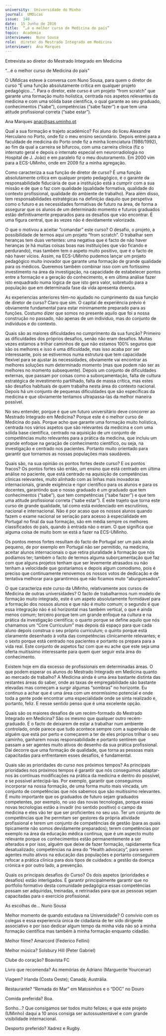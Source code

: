 ```yaml
---
university:  Universidade do Minho
journal:  UMDicas
issue:  140
date:  15 Junho de 2016
title:  “…é o melhor curso de Medicina do país”
topic:  Academia
interviewee:  Nuno Sousa
role:  diretor do Mestrado Integrado em Medicina
interviewer:  Ana Marques
---
```

 

Entrevista ao diretor do Mestrado Integrado em Medicina 

“…é o melhor curso de Medicina do país”

O UMdicas esteve à conversa com Nuno Sousa, para quem o diretor de curso “É uma função absolutamente crítica em qualquer projeto pedagógico…”. Para o diretor, este curso é um projeto “from scratch” que garante uma formação muito holística, centrada nos aspetos relevantes da medicina e com uma sólida base científica, o qual garante ao seu graduado, conhecimentos (“sabe”), competências (“sabe fazer”) e que tem uma atitude profissional correta (“sabe estar”).

Ana Marques anac@sas.uminho.pt 

Qual a sua formação e trajeto académico?
Foi aluno do liceu Alexandre Herculano no Porto, onde fiz o meu ensino secundário. Depois entrei para a faculdade de medicina do Porto onde fiz a minha licenciatura (1986/1992), ao fim da qual a carreira se bifurcou, com uma carreira clínica (fiz o internato geral e depois o internato especial em neurorradiologia no Hospital de J. João) e em paralelo fiz o meu doutoramento. Em 2000 vim para a ECS-UMinho, onde em 2009 fiz a minha agregação.

Como caracteriza a sua função de diretor de curso?
É uma função absolutamente crítica em qualquer projeto pedagógico, é o garante da responsabilidade fiduciária de que a instituição está a cumprir com a sua missão e de que o faz com qualidade (qualidade formativa, qualidade do contexto profissional, qualidade do ambiente de trabalho). Para além disso, tem responsabilidades estratégicas na definição daquilo que perspetiva como o futuro e as necessidades formativas de futuro na área, de forma a assegurar que os alunos de um determinado momento e futuros graduados estão definitivamente preparados para os desafios que vão encontrar. É uma figura central, que às vezes não é devidamente valorizada.

O que o motivou a aceitar “comandar” este curso?
O desafio, o projeto, a possibilidade de termos aqui um projeto “from scratch”. O trabalhar sem heranças tem duas vertentes: uma negativa que é facto de não haver heranças (e há muitas coisas boas nas instituições que vão ficando e perdurando), mas também tem o aspeto muito positivo, que é o facto de não haver vícios. Assim, na ECS-UMinho pudemos lançar um projeto pedagógico muito inovador que garante uma formação de grande qualidade para os médicos. Queremos também combinar isso com um fortíssimo investimento na área da investigação, na capacidade de estabelecer pontos entre a formação e a geração do conhecimento, e em última análise fazer isto enquadrado numa lógica de que isto gera valor, sobretudo para a população que em determinada fase da vida apresenta doença.

As experiencias anteriores têm-no ajudado no cumprimento da sua função de diretor de curso?
Claro que sim. O capital de experiência prévio é obviamente fundamental para estar minimamente preparado para as funções. Costumo dizer que somos no presente aquilo que foi a nossa construção no passado, não apenas de um individuo, mas do conjunto de indivíduos e do contexto.

Quais são as maiores dificuldades no cumprimento da sua função?
Primeiro as dificuldades dos próprios desafios, senão não eram desafios. Muitas vezes estamos a trilhar caminhos de que não estamos 100% seguros que são os melhores e isso é uma dificuldade, mas isso acaba por ser interessante, pois se estivermos numa estrutura que tem capacidade flexível para se ajustar às necessidades, obviamente vai encontrar as melhores soluções num determinado momento (mas que podem não ser as melhores no momento subsequente). Depois um conjunto de dificuldades externas, que passam por coisas como a suborçamentação, falta de cultura estratégica de investimento partilhado, falta de massa crítica, mas estes são desafios habituais de quem trabalha nesta área do contexto nacional. Depois há um conjunto de pequenas dificuldades que são específicas da medicina e que obviamente tentamos ultrapassa-las da melhor maneira possível.

No seu entender, porque é que um futuro universitário deve concorrer ao Mestrado Integrado em Medicina?
Porque este é o melhor curso de Medicina do país. Porque acho que garante uma formação muito holística, centrada nos vários aspetos que são relevantes da medicina e com uma sólida base científica, centrado na aquisição de um conjunto de competências muito relevantes para a prática da medicina, que incluiu um grande enfoque na geração de conhecimento científico, ou seja, na investigação e centrado nos pacientes. Portanto muito orientado para garantir que tornamos as nossas populações mais saudáveis.

Quais são, na sua opinião os pontos fortes deste curso? E os pontos fracos?
Os pontos fortes são então, um ensino que está centrado em última análise no paciente, que está centrado na aquisição de competências clínicas relevantes, muito alinhado com as linhas mais inovadoras internacionais, grande exigência e rigor científico para os alunos e para os docentes, garantindo que o nosso graduado é um graduado que tem conhecimentos (“sabe”), que tem competências (“sabe fazer”) e que tem uma atitude profissional correta (“sabe estar”). É este trajeto que torna este curso de grande qualidade, tal como está evidenciado em escrutínios, nacional e internacional. Não é por acaso que os nossos alunos quando fazem o exame nacional se seriação para acesso à especialidade em Portugal no final da sua formação, são em média sempre os melhores classificados do país, quando à entrada não o eram. O que significa que alguma coisa de muito bom se está a fazer na ECS-UMinho.

Os pontos menos fortes resultam do facto de Portugal ser um país ainda pequeno, de por exemplo em Portugal não ser permitido, na medicina, aceitar alunos internacionais o que retira pluralidade à formação que nós podíamos ter; também o facto de termos alguma suborçamentação que faz com que alguns projetos tenham que ser levemente atrasados ou não tenham a velocidade que gostaríamos e depois algum comodismo, pois é preciso que continuamente renovemos os nossos votos de dedicação e de tentativa melhorar para garantirmos que não ficamos muto “aburguesados”.

O que caracteriza este curso da UMinho, relativamente aos cursos de Medicina de outras universidades?
O facto de trabalharmos num modelo de formação muito integrado, este é um aspeto absolutamente formidável para a formação dos nossos alunos e que não é muito comum; o segundo é que essa integração não é só horizontal mas também vertical, o que é ainda menos comum; terceiro porque tem um grande enfoque na cultura e na prática da investigação científica; o quarto porque se define aquilo que nós chamamos um “Core Curriculum” mas depois dá espaço para que cada aluno depois construa o seu próprio curriculum; o quinto porque está claramente desenhado à volta das competências clinicamente relevantes; e o sexto porque está centrado nos pacientes e portanto os prepara para a vida real. Este conjunto de aspetos faz com que eu ache que este seja uma oferta muitíssimo interessante para quem quer seguir esta área do conhecimento.

Existem hoje em dia excesso de profissionais em determinadas áreas. O que podem esperar os alunos do Mestrado Integrado em Medicina quanto ao mercado de trabalho?
A Medicina ainda é uma área bastante distinta das restantes áreas do saber, onde as taxas de empregabilidade são bastante elevadas mas começam a surgir algumas “sombras” no horizonte. Eu continuo a achar que é uma área com um enormíssimo potencial e onde toda a gente pode encontrar uma especialidade onde se sinta realizado e, portanto, feliz. E nesse sentido penso que é uma excelente opção.

Quais são os maiores desafios de um recém-formado do Mestrado Integrado em Medicina?
São os mesmo que qualquer outro recém-graduado. É o facto de deixarem de estar a trabalhar num ambiente controlado, onde parece que tudo acontece sempre com a supervisão de alguém que está por perto e começarem a ter de eles próprios trilhar o seu caminho, ganharem novas responsabilidade e portanto sentirem que passam a ser agentes muito ativos do desenho da sua prática profissional. Daí decorre que uma formação de qualidade, que torna as pessoas mais capacitadas para enfrentarem esses desafios, é fundamental.

Quais são as prioridades do curso nos próximos tempos?
As principais prioridades nos próximos tempos é garantir que nós conseguimos adaptar-nos às contínuas modificações na prática da medicina e dentro do possível, e se possível antecipá-las. Por exemplo, garantir que conseguimos incorporar na nossa formação, de uma forma muito mais vincada, um conjunto de competências que nós sabemos que são muitíssimo relevantes. É muito importante que os graduados de futuro sejam graduados competentes, por exemplo, no uso das novas tecnologias, porque essas novas tecnologias estão a invadir (no sentido positivo) o campo da medicina e eles vão ter que ser proficientes no seu uso. Ter um conjunto de competências que lhe permitam ser gestores da própria atividade profissional e terem um conjunto de competências de gestão (para as quais tipicamente não somos devidamente preparados); terem competências por exemplo na área da educação médica continua, que é um aspecto muito relevante porque os conhecimentos estão permanentemente a ser alterados e por isso, alguém que deixe de fazer formação, rapidamente fica desatualizado; competências na área do “Health advocacy”, para serem agentes muito ativos na educação das populações e portanto conseguirem refocar a prática clínica para dois tipos de cuidados: a gestão da doença crónica e por outro lado, a prevenção.

Quais os principais desafios do Curso?
Os dois aspetos (prioridades e desafios) estão interligados. É garantir principalmente garantir que no portfolio formativo desta comunidade pedagógica essas competências possam ser adquiridas, treinadas, e retrinadas para que as pessoas sejam capacitadas para o exercício profissional.


As escolhas de...
Nuno Sousa

Melhor momento de quando estudava na Universidade?
O convívio com os colegas e essa experiencia única de cidadania de ter sido dirigente associativo e por isso dedicar algum tempo da minha vida não só à minha formação científica mas também à minha formação enquanto cidadão.

Melhor filme?
Amarcord (Federico Fellini)

Melhor música?
Solsbury Hill (Peter Gabriel)

Clube do coração?
Boavista FC

Livro que recomenda?
As memórias de Adriano (Marguerite Yourcenar)

Viagem?
Irlanda (Costa Oeste); Canadá; Austrália.

Restaurante?
“Remada do Mar” em Matosinhos e o “DOC” no Douro

Comida preferida?
Boa.

Sonho…?
Que consigamos ser todos muito felizes; e que este projeto (UMinho) daqui a 10 anos consiga ser autossustentável e com grande visibilidade internacional.

Desporto preferido?
Xadrez e Rugby.

 

